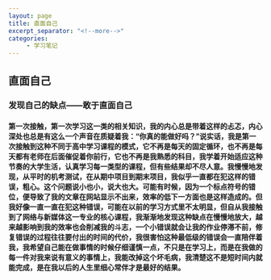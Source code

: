 ```yaml
---
layout: page
title: 直面自己
excerpt_separator: "<!--more-->"
categories:
     - 学习笔记
---
```



## 直面自己
<!--more-->


### 发现自己的缺点——敢于直面自己
#### 第一次接触，第一次学习这一类的相关知识，我的内心总是带着这样的忐忑，内心深处也总是有这么一个声音在质疑着我：“你真的能做好吗？”说实话，我是第一次接触到这种不同于高中学习课程的模式，它不再是每天的固定循环，也不再是每天都有老师在后面催促着你前行，它也不再是我熟悉的科目，我学着开始适应这种节奏的大学生活，认真学习每一类型的课程，但有些结果却不尽人意。我慢慢地发现，从平时的机考测试，在从期中项目到期末项目，我似乎一直都在犯这样的错误，粗心。这个问题说小也小，说大也大。可能有时候，因为一个标点符号的错位，便导致了我的文章在网站显示不出来，效率的低下一方面也是这样造成的。但我好像一直一直在犯这种错误，可能在以前的学习方式里不太明显，但自从我接触到了网络与新媒体这一专业的核心课程，我渐渐地发现这种缺点在慢慢地放大，越来越影响到我的效率也会削减我的斗志，一个小错误就会让我的作业停滞不前，修复错误的过程往往要付出的时间的代价，我很害怕这种最低级的错误会一直陪伴着我，我希望自己能在做事情的时候仔细谨慎一点，不只是在学习上，而是在我做的每一件对我来说有意义的事情上，我能改掉这个坏毛病，我清楚这不是短时间内就能完成，是在我以后的人生里细心常伴才是最好的结果。												

